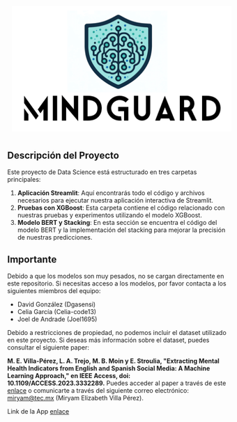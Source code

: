 
<div style="text-align: center;">
    <img src="Streamlit/maqueta_proyect1/imagenes/nombre_def.png" alt="Imagen del Proyecto" style="padding: 10px;">
</div>

## Descripción del Proyecto

Este proyecto de Data Science está estructurado en tres carpetas principales:

1. **Aplicación Streamlit**: Aquí encontrarás todo el código y archivos necesarios para ejecutar nuestra aplicación interactiva de Streamlit.
2. **Pruebas con XGBoost**: Esta carpeta contiene el código relacionado con nuestras pruebas y experimentos utilizando el modelo XGBoost.
3. **Modelo BERT y Stacking**: En esta sección se encuentra el código del modelo BERT y la implementación del stacking para mejorar la precisión de nuestras predicciones.

## Importante

Debido a que los modelos son muy pesados, no se cargan directamente en este repositorio. Si necesitas acceso a los modelos, por favor contacta a los siguientes miembros del equipo:

- David González (Dgasensi)
- Celia García (Celia-code13)
- Joel de Andrade (Joel1695)


Debido a restricciones de propiedad, no podemos incluir el dataset utilizado en este proyecto. Si deseas más información sobre el dataset, puedes consultar el siguiente paper:

**M. E. Villa-Pérez, L. A. Trejo, M. B. Moin y E. Stroulia, "Extracting Mental Health Indicators from English and Spanish Social Media: A Machine Learning Approach," en IEEE Access, doi: 10.1109/ACCESS.2023.3332289.** Puedes acceder al paper a través de este [enlace](https://www.researchgate.net/publication/375617315_Extracting_Mental_Health_Indicators_from_English_and_Spanish_Social_Media_A_Machine_Learning_Approach) o comunicarte a través del siguiente correo electrónico: miryam@tec.mx (Miryam Elizabeth Villa Pérez).

Link de la App  [enlace](https://huggingface.co/spaces/joel1695/maqueta_proyect1)
